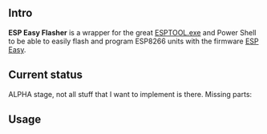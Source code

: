 Intro
------------
**ESP Easy Flasher** is a wrapper for the great [ESPTOOL.exe](https://github.com/igrr/esptool-ck/blob/master/README.md) and Power Shell to be able to easily flash and program ESP8266 units with the firmware [ESP Easy](https://www.letscontrolit.com/wiki/index.php/ESPEasy).


Current status
------------
ALPHA stage, not all stuff that I want to implement is there. Missing parts:




Usage
-----

